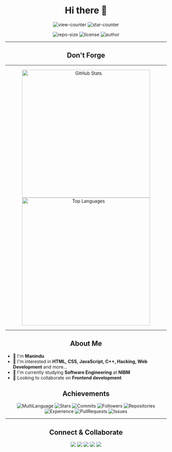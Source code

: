 <h1 align="center">Hi there 👋</h1>

<p align="center">
  <img src="https://komarev.com/ghpvc/?username=YourUsername&label=Views&color=green&style=flat-square" alt="view-counter"/> 
  <img src="https://img.shields.io/github/stars/YourUsername/YourRepo?style=social" alt="star-counter"/>
</p>

<p align="center">
  <img src="https://img.shields.io/github/repo-size/YourUsername/YourRepo?style=for-the-badge" alt="repo-size"/> 
  <img src="https://img.shields.io/github/license/YourUsername/YourRepo?style=for-the-badge" alt="license"/>
  <img src="https://img.shields.io/badge/author-YourName-purple?style=for-the-badge" alt="author"/>
</p>

---

<h2 align="center"><strong>Don't Forge</strong></h2>

---

<div align="center">
  <img src="https://github-readme-stats.vercel.app/api?username=YourUsername&show_icons=true&theme=dark&include_all_commits=true&count_private=true" alt="GitHub Stats" width="400"/>
  <img src="https://github-readme-stats.vercel.app/api/top-langs/?username=YourUsername&layout=compact&theme=dark" alt="Top Languages" width="400"/>
</div>

---

<h2 align="center">About Me</h2>

- 👋 I'm **Manindu**
- 👀 I'm interested in **HTML, CSS, JavaScript, C++, Hacking, Web Development** and more...
- 🌱 I'm currently studying **Software Engineering** at **NIBM**
- 🤝 Looking to collaborate on **Frontend development**


<h2 align="center">Achievements</h2>

<div align="center">
  <img src="https://img.shields.io/badge/MultiLanguage-Rainbow%20Lang%20User-purple?style=flat-square&labelColor=555" alt="MultiLanguage"/>
  <img src="https://img.shields.io/badge/Stars-Stargazer-yellow?style=flat-square&labelColor=555" alt="Stars"/>
  <img src="https://img.shields.io/badge/Commits-Ultra%20Committer-blue?style=flat-square&labelColor=555" alt="Commits"/>
  <img src="https://img.shields.io/badge/Followers-Active%20User-lightgrey?style=flat-square&labelColor=555" alt="Followers"/>
  <img src="https://img.shields.io/badge/Repositories-High%20Repo%20Creator-lightgreen?style=flat-square&labelColor=555" alt="Repositories"/>
  <img src="https://img.shields.io/badge/Experience-Intermediate%20Dev-blueviolet?style=flat-square&labelColor=555" alt="Experience"/>
  <img src="https://img.shields.io/badge/PullRequests-First%20Pull-brightgreen?style=flat-square&labelColor=555" alt="PullRequests"/>
  <img src="https://img.shields.io/badge/Issues-Unknown-lightgrey?style=flat-square&labelColor=555" alt="Issues"/>
</div>

---

<h2 align="center">Connect & Collaborate</h2>

<div align="center">
  <a href="https://yourportfolio.com" target="_blank"><img src="https://img.shields.io/badge/Portfolio-000?style=for-the-badge&logo=googlescholar&logoColor=white"/></a>
  <a href="https://linkedin.com/in/YourLinkedIn" target="_blank"><img src="https://img.shields.io/badge/LinkedIn-0077B5?style=for-the-badge&logo=linkedin&logoColor=white"/></a>
  <a href="https://twitter.com/YourTwitter" target="_blank"><img src="https://img.shields.io/badge/Twitter-1DA1F2?style=for-the-badge&logo=twitter&logoColor=white"/></a>
  <a href="https://instagram.com/YourInstagram" target="_blank"><img src="https://img.shields.io/badge/Instagram-E4405F?style=for-the-badge&logo=instagram&logoColor=white"/></a>
  <a href="mailto:YourEmail@domain.com" target="_blank"><img src="https://img.shields.io/badge/Email-D14836?style=for-the-badge&logo=gmail&logoColor=white"/></a>
</div>
